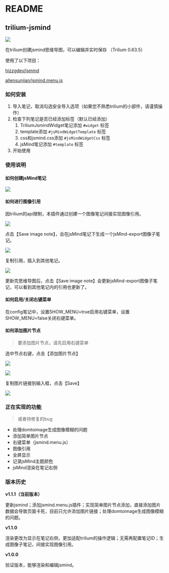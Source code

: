 # README
trilium-jsmind
--------------

![](README_image.png)

在trilium创建jsmind思维导图，可以编辑并实时保存 （Trilium 0.63.5）

使用了以下项目：

[hizzgdev/jsmind](https://github.com/hizzgdev/jsmind)

[allensunjian/jsmind.menu.js](https://github.com/allensunjian/jsmind.menu.js)

### 如何安装

1.  导入笔记，取消勾选安全导入选项（如果您不熟悉trilium的小部件，请谨慎操作）
2.  检查下列笔记是否已经添加标签（默认已经添加）
    1.  TriliumJsmindWidget笔记添加 `#widget` 标签
    2.  template添加 `#jsMindWidgetTemplate` 标签
    3.  css和jsmind.css添加 `#jsMindWidgetCss` 标签
    4.  jsMind笔记添加 `#template` 标签
3.  开始使用

### 使用说明

#### 如何创建jsMind笔记

![](1_README_image.png)

#### 如何进行图像引用

因trilium的api限制，本插件通过创建一个图像笔记间接实现图像引用。

![](2_README_image.png)

点击【Save image note】，会在jsMind笔记下生成一个jsMind-export图像子笔记。

![](3_README_image.png)

复制引用，插入到其他笔记。

![](4_README_image.png)

更新完思维导图后，点击【Save image note】会更新jsMind-export图像子笔记，可以看到其他笔记内的引用也更新了。

#### 如何启用/关闭右键菜单

在config笔记中，设置SHOW\_MENU=true启用右键菜单，设置SHOW\_MENU=false关闭右键菜单。

#### 如何添加图片节点

> 要添加图片节点，请先启用右键菜单

选中节点右键，点击【添加图片节点】

![](5_README_image.png)

![](7_README_image.png)

复制图片链接到输入框，点击【Save】

![](6_README_image.png)

### 正在实现的功能

> 或者待修复的bug

*   处理domtoimage生成图像模糊的问题
*   添加简单图片节点
*   右键菜单（jsmind.menu.js）
*   图像引用
*   全屏显示
*   记录jsMind主题颜色
*   jsMind渲染在笔记右侧

### 版本历史

**v1.1.1（当前版本）**

更新jsmind；添加jsmind.menu.js插件；实现简单图片节点添加，直接添加图片数据会导致页面卡死，目前只允许添加图片链接；处理domtoimage生成图像模糊的问题。

**v1.1.0**

渲染更改为显示在笔记右侧，更加适配trilium的操作逻辑；无需再配置笔记ID；生成图像子笔记，间接实现图像引用。

**v1.0.0**

验证版本，能够渲染和编辑jsmind。